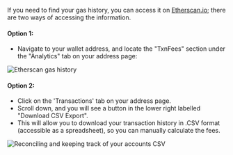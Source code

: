If you need to find your gas history, you can access it on [Etherscan.io;](https://etherscan.io/) there are two ways of accessing the information.


#### **Option 1:**


* Navigate to your wallet address, and locate the "TxnFees" section under the "Analytics" tab on your address page:


![Etherscan gas history](https://support.metamask.io/hc/article_attachments/12803960169243)​  



#### **Option 2:**


* Click on the 'Transactions' tab on your address page.
* Scroll down, and you will see a button in the lower right labelled "Download CSV Export".
* This will allow you to download your transaction history in .CSV format (accessible as a spreadsheet), so you can manually calculate the fees.


![Reconciling and keeping track of your accounts CSV](https://support.metamask.io/hc/article_attachments/12803992956315)

